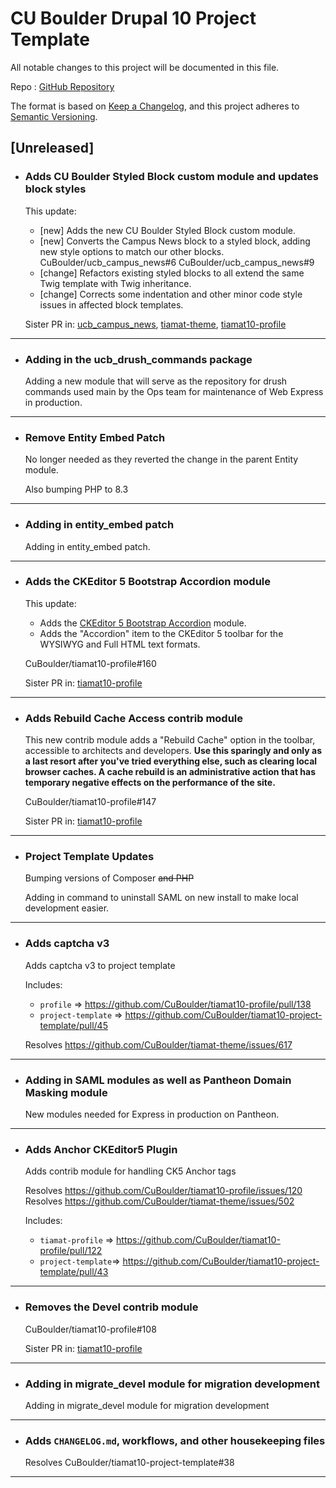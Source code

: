 # CU Boulder Drupal 10 Project Template

All notable changes to this project will be documented in this file.

Repo : [GitHub Repository](https://github.com/CuBoulder/tiamat10-project-template)

The format is based on [Keep a Changelog](https://keepachangelog.com/en/1.0.0/),
and this project adheres to [Semantic Versioning](https://semver.org/spec/v2.0.0.html).

## [Unreleased]

- ### Adds CU Boulder Styled Block custom module and updates block styles
  This update:
  - [new] Adds the new CU Boulder Styled Block custom module.
  - [new] Converts the Campus News block to a styled block, adding new style options to match our other blocks. CuBoulder/ucb_campus_news#6 CuBoulder/ucb_campus_news#9
  - [change] Refactors existing styled blocks to all extend the same Twig template with Twig inheritance.
  - [change] Corrects some indentation and other minor code style issues in affected block templates.
  
  Sister PR in: [ucb_campus_news](https://github.com/CuBoulder/ucb_campus_news/pull/10), [tiamat-theme](https://github.com/CuBoulder/tiamat-theme/pull/1209), [tiamat10-profile](https://github.com/CuBoulder/tiamat10-profile/pull/187)
---

- ### Adding in the ucb_drush_commands package
  Adding a new module that will serve as the repository for drush commands used main by the Ops team for maintenance of Web Express in production.  
---

- ### Remove Entity Embed Patch
  No longer needed as they reverted the change in the parent Entity module.  
  
  Also bumping PHP to 8.3 
---

- ### Adding in entity_embed patch 
  Adding in entity_embed patch.  
---

- ### Adds the CKEditor 5 Bootstrap Accordion module
  This update:
  - Adds the [CKEditor 5 Bootstrap Accordion](https://www.drupal.org/project/ckeditor5_bootstrap_accordion) module.
  - Adds the "Accordion" item to the CKEditor 5 toolbar for the WYSIWYG and Full HTML text formats.
  
  CuBoulder/tiamat10-profile#160
  
  Sister PR in: [tiamat10-profile](https://github.com/CuBoulder/tiamat10-profile/pull/161)
---

- ### Adds Rebuild Cache Access contrib module
  This new contrib module adds a "Rebuild Cache" option in the toolbar, accessible to architects and developers. **Use this sparingly and only as a last resort after you've tried everything else, such as clearing local browser caches. A cache rebuild is an administrative action that has temporary negative effects on the performance of the site.**
  
  CuBoulder/tiamat10-profile#147
  
  Sister PR in: [tiamat10-profile](https://github.com/CuBoulder/tiamat10-profile/pull/148)
---

- ### Project Template Updates
  Bumping versions of Composer ~~and PHP~~
  
  Adding in command to uninstall SAML on new install to make local development easier.  
---

- ### Adds captcha v3
  Adds captcha v3 to project template
  
  Includes:
  - `profile` => https://github.com/CuBoulder/tiamat10-profile/pull/138
  - `project-template` => https://github.com/CuBoulder/tiamat10-project-template/pull/45
  
  Resolves https://github.com/CuBoulder/tiamat-theme/issues/617
---

- ### Adding in SAML modules as well as Pantheon Domain Masking module
  New modules needed for Express in production on Pantheon.  
---

- ### Adds Anchor CKEditor5 Plugin
  Adds contrib module for handling CK5 Anchor tags
  
  Resolves https://github.com/CuBoulder/tiamat10-profile/issues/120
  Resolves https://github.com/CuBoulder/tiamat-theme/issues/502
  
  Includes:
  - `tiamat-profile` => https://github.com/CuBoulder/tiamat10-profile/pull/122
  - `project-template`=> https://github.com/CuBoulder/tiamat10-project-template/pull/43
---

- ### Removes the Devel contrib module
  CuBoulder/tiamat10-profile#108
  
  Sister PR in: [tiamat10-profile](https://github.com/CuBoulder/tiamat10-profile/pull/115)
---

- ### Adding in migrate_devel module for migration development
  Adding in migrate_devel module for migration development
---

- ### Adds `CHANGELOG.md`, workflows, and other housekeeping files
  Resolves CuBoulder/tiamat10-project-template#38
---
